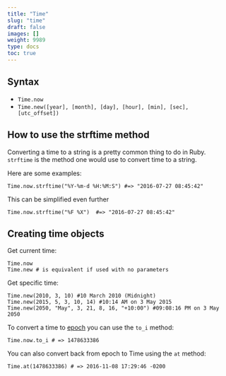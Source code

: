 ```yaml
---
title: "Time"
slug: "time"
draft: false
images: []
weight: 9989
type: docs
toc: true
---
```


## Syntax
- `Time.now`
- `Time.new([year], [month], [day], [hour], [min], [sec], [utc_offset])`

## How to use the strftime method
Converting a time to a string is a pretty common thing to do in Ruby. `strftime` is the method one would use to convert time to a string.

Here are some examples:
```
Time.now.strftime("%Y-%m-d %H:%M:S") #=> "2016-07-27 08:45:42"
```

This can be simplified even further 
```
Time.now.strftime("%F %X")  #=> "2016-07-27 08:45:42"
```

## Creating time objects
Get current time:

    Time.now
    Time.new # is equivalent if used with no parameters

Get specific time:

    Time.new(2010, 3, 10) #10 March 2010 (Midnight)
    Time.new(2015, 5, 3, 10, 14) #10:14 AM on 3 May 2015 
    Time.new(2050, "May", 3, 21, 8, 16, "+10:00") #09:08:16 PM on 3 May 2050

To convert a time to [epoch](https://en.wikipedia.org/wiki/Unix_time) you can use the `to_i` method:

    Time.now.to_i # => 1478633386

You can also convert back from epoch to Time using the `at` method:

    Time.at(1478633386) # => 2016-11-08 17:29:46 -0200

